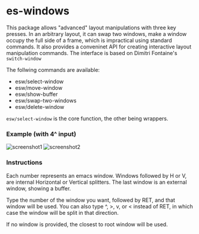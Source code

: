 # es-windows
This package allows "advanced" layout manipulations with three key presses. In an arbitrary layout, it can swap two windows, make a window occupy the full side of a frame, which is impractical using standard commands. It also provides a conveninet API for creating interactive layout manipulation commands. The interface is based on Dimitri Fontaine's `switch-window`

The follwing commands are available:

- esw/select-window
- esw/move-window
- esw/show-buffer
- esw/swap-two-windows
- esw/delete-window

`esw/select-window` is the core function, the other being wrappers.

### Example (with 4^ input)

![screenshot1](https://github.com/sabof/es-windows/raw/master/screenshot1.png)
![screenshot2](https://github.com/sabof/es-windows/raw/master/screenshot2.png)

### Instructions

Each number represents an emacs window. Windows followed by H or V, are
internal Horizontal or Vertical splitters. The last window is an external
window, showing a buffer.

Type the number of the window you want, followed by RET, and that window will be
used. You can also type ^, >, v, or < instead of RET, in which case the window
will be split in that direction.

If no window is provided, the closest to root window will be used.
